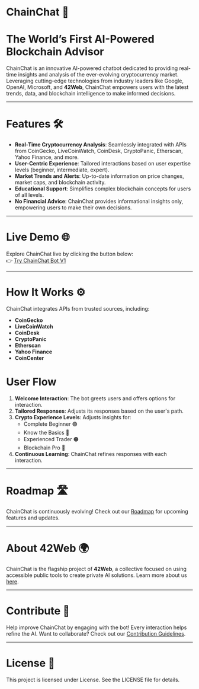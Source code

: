 # ChainChat 🚀

# The World’s First AI-Powered Blockchain Advisor

ChainChat is an innovative AI-powered chatbot dedicated to providing real-time insights and analysis of the ever-evolving cryptocurrency market. Leveraging cutting-edge technologies from industry leaders like Google, OpenAI, Microsoft, and **42Web**, ChainChat empowers users with the latest trends, data, and blockchain intelligence to make informed decisions.

---

# Features 🛠️

- **Real-Time Cryptocurrency Analysis**: Seamlessly integrated with APIs from CoinGecko, LiveCoinWatch, CoinDesk, CryptoPanic, Etherscan, Yahoo Finance, and more.
- **User-Centric Experience**: Tailored interactions based on user expertise levels (beginner, intermediate, expert).
- **Market Trends and Alerts**: Up-to-date information on price changes, market caps, and blockchain activity.
- **Educational Support**: Simplifies complex blockchain concepts for users of all levels.
- **No Financial Advice**: ChainChat provides informational insights only, empowering users to make their own decisions.

---

# Live Demo 🌐

Explore ChainChat live by clicking the button below:  
👉 [Try ChainChat Bot V1](http://chainchat.42web.io/ChainBot-Bot/)

---

# How It Works ⚙️

ChainChat integrates APIs from trusted sources, including:
- **CoinGecko**
- **LiveCoinWatch**
- **CoinDesk**
- **CryptoPanic**
- **Etherscan**
- **Yahoo Finance**
- **CoinCenter**

# User Flow
1. **Welcome Interaction**: The bot greets users and offers options for interaction.
2. **Tailored Responses**: Adjusts its responses based on the user's path.
3. **Crypto Experience Levels**: Adjusts insights for:
   - Complete Beginner 🟢
   - Know the Basics 🔵
   - Experienced Trader 🟠
   - Blockchain Pro 🔴
4. **Continuous Learning**: ChainChat refines responses with each interaction.

---

# Roadmap 🛣️

ChainChat is continuously evolving! Check out our [Roadmap](ROADMAP.md) for upcoming features and updates.

---

# About 42Web 🌍

ChainChat is the flagship project of **42Web**, a collective focused on using accessible public tools to create private AI solutions. Learn more about us [here](ABOUT.MD).


---

# Contribute 🤝

Help improve ChainChat by engaging with the bot! Every interaction helps refine the AI. Want to collaborate? Check out our [Contribution Guidelines](CONTRIBUTING.MD).

---

# License 📜

This project is licensed under License. See the LICENSE file for details.
